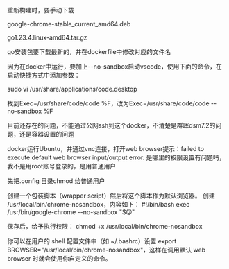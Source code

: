 重新构建时，要手动下载

google-chrome-stable_current_amd64.deb

go1.23.4.linux-amd64.tar.gz

go安装包要下载最新的，并在dockerfile中修改对应的文件名

因为在docker中运行，要加上--no-sandbox启动vscode，使用下面的命令，在启动快捷方式中添加参数：

sudo vi /usr/share/applications/code.desktop

找到Exec=/usr/share/code/code %F，改为Exec=/usr/share/code/code --no-sandbox %F

目前还存在的问题，不能通过公网ssh到这个docker，不清楚是群晖dsm7.2的问题，还是容器设置的问题

docker运行Ubuntu，并通过vnc连接，打开web browser提示：failed to execute default web browser input/output error. 是哪里的权限设置有问题吗，我不是用root账号登录的，是用普通用户

先把.config 目录chmod 给普通用户

创建一个包装脚本（wrapper script）然后将这个脚本作为默认浏览器。
创建 /usr/local/bin/chrome-nosandbox，内容如下：
#!/bin/bash
exec /usr/bin/google-chrome --no-sandbox "$@"

保存后，给予执行权限：
chmod +x /usr/local/bin/chrome-nosandbox

你可以在用户的 shell 配置文件中（如 ~/.bashrc）设置 export BROWSER="/usr/local/bin/chrome-nosandbox"，这样在调用默认 web browser 时就会使用你自定义的命令。
